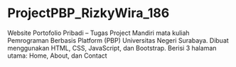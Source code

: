 # ProjectPBP_RizkyWira_186
Website Portofolio Pribadi – Tugas Project Mandiri mata kuliah Pemrograman Berbasis Platform (PBP) Universitas Negeri Surabaya. Dibuat menggunakan HTML, CSS, JavaScript, dan Bootstrap. Berisi 3 halaman utama: Home, About, dan Contact
